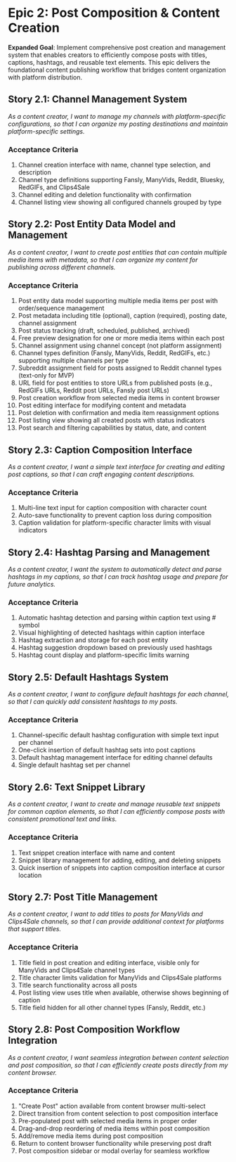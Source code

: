 # Epic 2: Post Composition & Content Creation

**Expanded Goal**: Implement comprehensive post creation and management system that enables creators to efficiently compose posts with titles, captions, hashtags, and reusable text elements. This epic delivers the foundational content publishing workflow that bridges content organization with platform distribution.

## Story 2.1: Channel Management System

_As a content creator, I want to manage my channels with platform-specific configurations, so that I can organize my posting destinations and maintain platform-specific settings._

### Acceptance Criteria

1. Channel creation interface with name, channel type selection, and description
2. Channel type definitions supporting Fansly, ManyVids, Reddit, Bluesky, RedGIFs, and Clips4Sale
3. Channel editing and deletion functionality with confirmation
4. Channel listing view showing all configured channels grouped by type

## Story 2.2: Post Entity Data Model and Management

_As a content creator, I want to create post entities that can contain multiple media items with metadata, so that I can organize my content for publishing across different channels._

### Acceptance Criteria

1. Post entity data model supporting multiple media items per post with order/sequence management
2. Post metadata including title (optional), caption (required), posting date, channel assignment
3. Post status tracking (draft, scheduled, published, archived)
4. Free preview designation for one or more media items within each post
5. Channel assignment using channel concept (not platform assignment)
6. Channel types definition (Fansly, ManyVids, Reddit, RedGIFs, etc.) supporting multiple channels per type
7. Subreddit assignment field for posts assigned to Reddit channel types (text-only for MVP)
8. URL field for post entities to store URLs from published posts (e.g., RedGIFs URLs, Reddit post URLs, Fansly post URLs)
9. Post creation workflow from selected media items in content browser
10. Post editing interface for modifying content and metadata
11. Post deletion with confirmation and media item reassignment options
12. Post listing view showing all created posts with status indicators
13. Post search and filtering capabilities by status, date, and content

## Story 2.3: Caption Composition Interface

_As a content creator, I want a simple text interface for creating and editing post captions, so that I can craft engaging content descriptions._

### Acceptance Criteria

1. Multi-line text input for caption composition with character count
2. Auto-save functionality to prevent caption loss during composition
3. Caption validation for platform-specific character limits with visual indicators

## Story 2.4: Hashtag Parsing and Management

_As a content creator, I want the system to automatically detect and parse hashtags in my captions, so that I can track hashtag usage and prepare for future analytics._

### Acceptance Criteria

1. Automatic hashtag detection and parsing within caption text using # symbol
2. Visual highlighting of detected hashtags within caption interface
3. Hashtag extraction and storage for each post entity
4. Hashtag suggestion dropdown based on previously used hashtags
5. Hashtag count display and platform-specific limits warning

## Story 2.5: Default Hashtags System

_As a content creator, I want to configure default hashtags for each channel, so that I can quickly add consistent hashtags to my posts._

### Acceptance Criteria

1. Channel-specific default hashtag configuration with simple text input per channel
2. One-click insertion of default hashtag sets into post captions
3. Default hashtag management interface for editing channel defaults
4. Single default hashtag set per channel

## Story 2.6: Text Snippet Library

_As a content creator, I want to create and manage reusable text snippets for common caption elements, so that I can efficiently compose posts with consistent promotional text and links._

### Acceptance Criteria

1. Text snippet creation interface with name and content
2. Snippet library management for adding, editing, and deleting snippets
3. Quick insertion of snippets into caption composition interface at cursor location

## Story 2.7: Post Title Management

_As a content creator, I want to add titles to posts for ManyVids and Clips4Sale channels, so that I can provide additional context for platforms that support titles._

### Acceptance Criteria

1. Title field in post creation and editing interface, visible only for ManyVids and Clips4Sale channel types
2. Title character limits validation for ManyVids and Clips4Sale platforms
3. Title search functionality across all posts
4. Post listing view uses title when available, otherwise shows beginning of caption
5. Title field hidden for all other channel types (Fansly, Reddit, etc.)

## Story 2.8: Post Composition Workflow Integration

_As a content creator, I want seamless integration between content selection and post composition, so that I can efficiently create posts directly from my content browser._

### Acceptance Criteria

1. "Create Post" action available from content browser multi-select
2. Direct transition from content selection to post composition interface
3. Pre-populated post with selected media items in proper order
4. Drag-and-drop reordering of media items within post composition
5. Add/remove media items during post composition
6. Return to content browser functionality while preserving post draft
7. Post composition sidebar or modal overlay for seamless workflow
